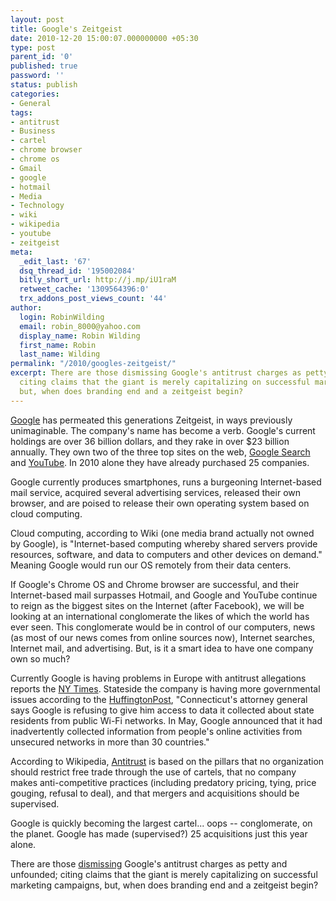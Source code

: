 ```yaml
---
layout: post
title: Google's Zeitgeist
date: 2010-12-20 15:00:07.000000000 +05:30
type: post
parent_id: '0'
published: true
password: ''
status: publish
categories:
- General
tags:
- antitrust
- Business
- cartel
- chrome browser
- chrome os
- Gmail
- google
- hotmail
- Media
- Technology
- wiki
- wikipedia
- youtube
- zeitgeist
meta:
  _edit_last: '67'
  dsq_thread_id: '195002084'
  bitly_short_url: http://j.mp/iU1raM
  retweet_cache: '1309564396:0'
  trx_addons_post_views_count: '44'
author:
  login: RobinWilding
  email: robin_8000@yahoo.com
  display_name: Robin Wilding
  first_name: Robin
  last_name: Wilding
permalink: "/2010/googles-zeitgeist/"
excerpt: There are those dismissing Google's antitrust charges as petty and unfounded;
  citing claims that the giant is merely capitalizing on successful marketing campaigns,
  but, when does branding end and a zeitgeist begin?
---
```

<p><a href="http://www.google.com/">Google</a> has permeated this generations Zeitgeist, in ways previously unimaginable. The company's name has become a verb. Google's current holdings are over 36 billion dollars, and they rake in over $23 billion annually. They own two of the three top sites on the web, <a href="http://www.google.com/">Google Search</a> and <a href="http://www.youtube.com/">YouTube</a>. In 2010 alone they have already purchased 25 companies.</p>
<p>Google currently produces smartphones, runs a burgeoning Internet-based mail service, acquired several advertising services, released their own browser, and are poised to release their own operating system based on cloud computing. </p>
<p>Cloud computing, according to Wiki (one media brand actually not owned by Google), is "Internet-based computing whereby shared servers provide resources, software, and data to computers and other devices on demand." Meaning Google would run our OS remotely from their data centers.</p>

<p>If Google's Chrome OS and Chrome browser are successful, and their Internet-based mail surpasses Hotmail, and Google and YouTube continue to reign as the biggest sites on the Internet (after Facebook), we will be looking at an international conglomerate the likes of which the world has ever seen. This conglomerate would be in control of our computers, news (as most of our news comes from online sources now), Internet searches, Internet mail, and advertising. But, is it a smart idea to have one company own so much?</p>
<p>Currently Google is having problems in Europe with antitrust allegations reports the <a href="http://www.nytimes.com/2010/12/18/technology/18google.html?_r=2">NY Times</a>. Stateside the company is having more governmental issues according to the <a href="http://www.huffingtonpost.com/2010/12/19/google-antitrust-inquiry-_n_798748.html">HuffingtonPost</a>, "Connecticut's attorney general says Google is refusing to give him access to data it collected about state residents from public Wi-Fi networks. In May, Google announced that it had inadvertently collected information from people's online activities from unsecured networks in more than 30 countries."</p>
<p>According to Wikipedia, <a href="http://en.wikipedia.org/wiki/Competition_law">Antitrust</a> is based on the pillars that no organization should restrict free trade through the use of cartels, that no company makes anti-competitive practices (including predatory pricing, tying, price gouging, refusal to deal), and that mergers and acquisitions should be supervised. </p>
<p>Google is quickly becoming the largest cartel... oops -- conglomerate, on the planet. Google has made (supervised?) 25 acquisitions just this year alone. </p>
<p>There are those <a href="http://thenextweb.com/google/2010/07/07/google-and-antitrust-why-it-just-doesnt-make-sense/">dismissing</a> Google's antitrust charges as petty and unfounded; citing claims that the giant is merely capitalizing on successful marketing campaigns, but, when does branding end and a zeitgeist begin?</p>
